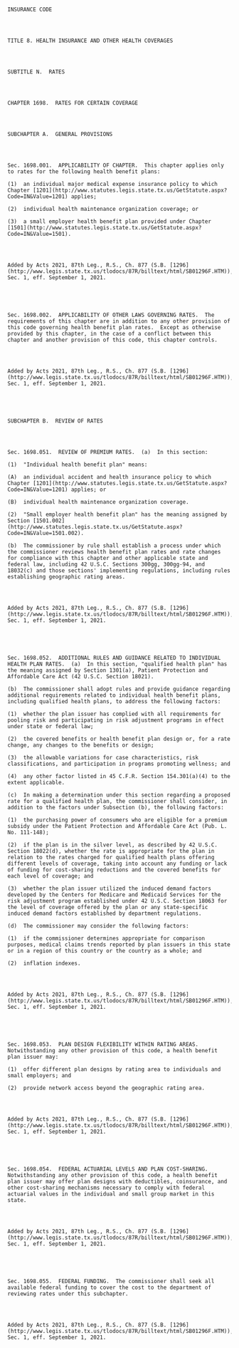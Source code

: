 ﻿
    
    
    	
    					
    
    
    INSURANCE CODE
    
      
    
    
    TITLE 8. HEALTH INSURANCE AND OTHER HEALTH COVERAGES
    
      
    
    
    SUBTITLE N.  RATES
    
      
    
    
    CHAPTER 1698.  RATES FOR CERTAIN COVERAGE
    
      
    
    
    SUBCHAPTER A.  GENERAL PROVISIONS
    
      
    
    
    Sec. 1698.001.  APPLICABILITY OF CHAPTER.  This chapter applies only to rates for the following health benefit plans:
    
    (1)  an individual major medical expense insurance policy to which Chapter [1201](http://www.statutes.legis.state.tx.us/GetStatute.aspx?Code=IN&Value=1201) applies;
    
    (2)  individual health maintenance organization coverage; or
    
    (3)  a small employer health benefit plan provided under Chapter [1501](http://www.statutes.legis.state.tx.us/GetStatute.aspx?Code=IN&Value=1501).
    
    
    
    
    Added by Acts 2021, 87th Leg., R.S., Ch. 877 (S.B. [1296](http://www.legis.state.tx.us/tlodocs/87R/billtext/html/SB01296F.HTM)), Sec. 1, eff. September 1, 2021.
    
    
    
    
    
    Sec. 1698.002.  APPLICABILITY OF OTHER LAWS GOVERNING RATES.  The requirements of this chapter are in addition to any other provision of this code governing health benefit plan rates.  Except as otherwise provided by this chapter, in the case of a conflict between this chapter and another provision of this code, this chapter controls.
    
    
    
    
    Added by Acts 2021, 87th Leg., R.S., Ch. 877 (S.B. [1296](http://www.legis.state.tx.us/tlodocs/87R/billtext/html/SB01296F.HTM)), Sec. 1, eff. September 1, 2021.
    
    
    
    
    
    SUBCHAPTER B.  REVIEW OF RATES
    
      
    
    
    Sec. 1698.051.  REVIEW OF PREMIUM RATES.  (a)  In this section:
    
    (1)  "Individual health benefit plan" means:
    
    (A)  an individual accident and health insurance policy to which Chapter [1201](http://www.statutes.legis.state.tx.us/GetStatute.aspx?Code=IN&Value=1201) applies; or
    
    (B)  individual health maintenance organization coverage.
    
    (2)  "Small employer health benefit plan" has the meaning assigned by Section [1501.002](http://www.statutes.legis.state.tx.us/GetStatute.aspx?Code=IN&Value=1501.002).
    
    (b)  The commissioner by rule shall establish a process under which the commissioner reviews health benefit plan rates and rate changes for compliance with this chapter and other applicable state and federal law, including 42 U.S.C. Sections 300gg, 300gg-94, and 18032(c) and those sections' implementing regulations, including rules establishing geographic rating areas.
    
    
    
    
    Added by Acts 2021, 87th Leg., R.S., Ch. 877 (S.B. [1296](http://www.legis.state.tx.us/tlodocs/87R/billtext/html/SB01296F.HTM)), Sec. 1, eff. September 1, 2021.
    
    
    
    
    
    Sec. 1698.052.  ADDITIONAL RULES AND GUIDANCE RELATED TO INDIVIDUAL HEALTH PLAN RATES.  (a)  In this section, "qualified health plan" has the meaning assigned by Section 1301(a), Patient Protection and Affordable Care Act (42 U.S.C. Section 18021).
    
    (b)  The commissioner shall adopt rules and provide guidance regarding additional requirements related to individual health benefit plans, including qualified health plans, to address the following factors:
    
    (1)  whether the plan issuer has complied with all requirements for pooling risk and participating in risk adjustment programs in effect under state or federal law;
    
    (2)  the covered benefits or health benefit plan design or, for a rate change, any changes to the benefits or design;
    
    (3)  the allowable variations for case characteristics, risk classifications, and participation in programs promoting wellness; and
    
    (4)  any other factor listed in 45 C.F.R. Section 154.301(a)(4) to the extent applicable.
    
    (c)  In making a determination under this section regarding a proposed rate for a qualified health plan, the commissioner shall consider, in addition to the factors under Subsection (b), the following factors:
    
    (1)  the purchasing power of consumers who are eligible for a premium subsidy under the Patient Protection and Affordable Care Act (Pub. L. No. 111-148);
    
    (2)  if the plan is in the silver level, as described by 42 U.S.C. Section 18022(d), whether the rate is appropriate for the plan in relation to the rates charged for qualified health plans offering different levels of coverage, taking into account any funding or lack of funding for cost-sharing reductions and the covered benefits for each level of coverage; and
    
    (3)  whether the plan issuer utilized the induced demand factors developed by the Centers for Medicare and Medicaid Services for the risk adjustment program established under 42 U.S.C. Section 18063 for the level of coverage offered by the plan or any state-specific induced demand factors established by department regulations.
    
    (d)  The commissioner may consider the following factors:
    
    (1)  if the commissioner determines appropriate for comparison purposes, medical claims trends reported by plan issuers in this state or in a region of this country or the country as a whole; and
    
    (2)  inflation indexes.
    
    
    
    
    Added by Acts 2021, 87th Leg., R.S., Ch. 877 (S.B. [1296](http://www.legis.state.tx.us/tlodocs/87R/billtext/html/SB01296F.HTM)), Sec. 1, eff. September 1, 2021.
    
    
    
    
    
    Sec. 1698.053.  PLAN DESIGN FLEXIBILITY WITHIN RATING AREAS.  Notwithstanding any other provision of this code, a health benefit plan issuer may:
    
    (1)  offer different plan designs by rating area to individuals and small employers; and
    
    (2)  provide network access beyond the geographic rating area.
    
    
    
    
    Added by Acts 2021, 87th Leg., R.S., Ch. 877 (S.B. [1296](http://www.legis.state.tx.us/tlodocs/87R/billtext/html/SB01296F.HTM)), Sec. 1, eff. September 1, 2021.
    
    
    
    
    
    Sec. 1698.054.  FEDERAL ACTUARIAL LEVELS AND PLAN COST-SHARING.  Notwithstanding any other provision of this code, a health benefit plan issuer may offer plan designs with deductibles, coinsurance, and other cost-sharing mechanisms necessary to comply with federal actuarial values in the individual and small group market in this state. 
    
    
    
    
    Added by Acts 2021, 87th Leg., R.S., Ch. 877 (S.B. [1296](http://www.legis.state.tx.us/tlodocs/87R/billtext/html/SB01296F.HTM)), Sec. 1, eff. September 1, 2021.
    
    
    
    
    
    Sec. 1698.055.  FEDERAL FUNDING.  The commissioner shall seek all available federal funding to cover the cost to the department of reviewing rates under this subchapter.
    
    
    
    
    Added by Acts 2021, 87th Leg., R.S., Ch. 877 (S.B. [1296](http://www.legis.state.tx.us/tlodocs/87R/billtext/html/SB01296F.HTM)), Sec. 1, eff. September 1, 2021.
    
    
    
    
    				
